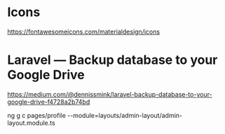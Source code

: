 # Icons

https://fontawesomeicons.com/materialdesign/icons

# Laravel — Backup database to your Google Drive

https://medium.com/@dennissmink/laravel-backup-database-to-your-google-drive-f4728a2b74bd

ng g c pages/profile --module=layouts/admin-layout/admin-layout.module.ts
